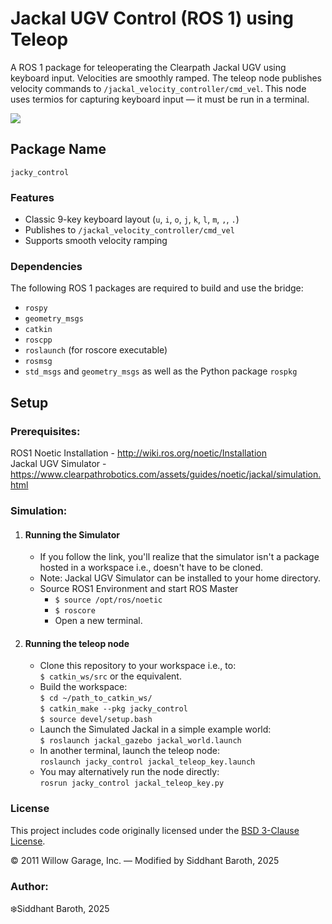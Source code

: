 # Jackal UGV Control (ROS 1) using Teleop
A ROS 1 package for teleoperating the Clearpath Jackal UGV using keyboard input. Velocities are smoothly ramped. The teleop node publishes velocity commands to `/jackal_velocity_controller/cmd_vel`. This node uses termios for capturing keyboard input — it must be run in a terminal.

![](jackal.gif)

## Package Name
`jacky_control`
### Features

- Classic 9-key keyboard layout (`u`, `i`, `o`, `j`, `k`, `l`, `m`, `,`, `.`)
- Publishes to `/jackal_velocity_controller/cmd_vel`
- Supports smooth velocity ramping

### Dependencies
The following ROS 1 packages are required to build and use the bridge:
- `rospy`
- `geometry_msgs`
- `catkin`
- `roscpp`
- `roslaunch` (for roscore executable)
- `rosmsg`
- `std_msgs` and `geometry_msgs`
as well as the Python package `rospkg`

##  Setup

### Prerequisites:
ROS1 Noetic Installation - http://wiki.ros.org/noetic/Installation <br/>
Jackal UGV Simulator - https://www.clearpathrobotics.com/assets/guides/noetic/jackal/simulation.html

### Simulation:

1. #### Running the Simulator<br/>
   - If you follow the link, you'll realize that the simulator isn't a package hosted in a workspace i.e., doesn't have to be cloned.
   - Note: Jackal UGV Simulator can be installed to your home directory.
   - Source ROS1 Environment and start ROS Master
     - `$ source /opt/ros/noetic`
     - `$ roscore`
     - Open a new terminal.
  
2. #### Running the teleop node
   - Clone this repository to your workspace i.e., to: <br/> `$ catkin_ws/src` or the equivalent.
   - Build the workspace:<br/>
     `$ cd ~/path_to_catkin_ws/`<br/>
   `$ catkin_make --pkg jacky_control`<br/>
   `$ source devel/setup.bash`
   - Launch the Simulated Jackal in a simple example world:<br/>
   `$ roslaunch jackal_gazebo jackal_world.launch`
   - In another terminal, launch the teleop node:<br/>
   `roslaunch jacky_control jackal_teleop_key.launch`
   - You may alternatively run the node directly:<br/>
   `rosrun jacky_control jackal_teleop_key.py`

### License

This project includes code originally licensed under the [BSD 3-Clause License](https://opensource.org/licenses/BSD-3-Clause).<br/>

© 2011 Willow Garage, Inc. — Modified by Siddhant Baroth, 2025

### Author:
❄️Siddhant Baroth, 2025
